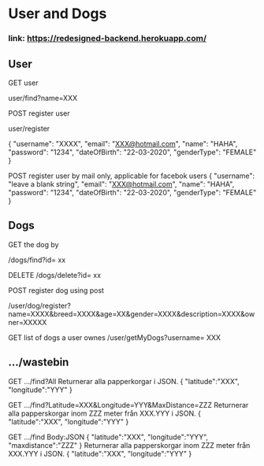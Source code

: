 # User and Dogs
### link: https://redesigned-backend.herokuapp.com/

## User

GET user

user/find?name=XXX

POST register user

user/register

{ 
	"username": "XXXX",
	"email": "XXX@hotmail.com",
	"name": "HAHA",
	"password": "1234",
	"dateOfBirth": "22-03-2020",
	"genderType": "FEMALE"
}

POST register user by mail only, applicable for facebok users
{ 
	"username": "leave a blank string",
	"email": "XXX@hotmail.com",
	"name": "HAHA",
	"password": "1234",
	"dateOfBirth": "22-03-2020",
	"genderType": "FEMALE"
}

## Dogs

GET  the dog by

/dogs/find?id= xx

DELETE
/dogs/delete?id= xx


POST register dog using post

/user/dog/register?name=XXXX&breed=XXXX&age=XX&gender=XXXX&description=XXXX&owner=XXXXX


GET list of dogs a user ownes
	/user/getMyDogs?username= XXX



## .../wastebin

GET .../find?All
	Returnerar alla papperkorgar i JSON.
	{
		"latitude":"XXX",
		"longitude":"YYY"
	}
	
GET .../find?Latitude=XXX&Longitude=YYY&MaxDistance=ZZZ
	Returnerar alla papperskorgar inom ZZZ meter från XXX.YYY i JSON.
	{
		"latitude":"XXX",
		"longitude":"YYY"
	}
	
GET .../find
	Body:JSON
	{
		"latitude":"XXX",
		"longitude":"YYY",
		"maxdistance":"ZZZ"
	}
	Returnerar alla papperskorgar inom ZZZ meter från XXX.YYY i JSON.
	{
		"latitude":"XXX",
		"longitude":"YYY"
	}
	
	
